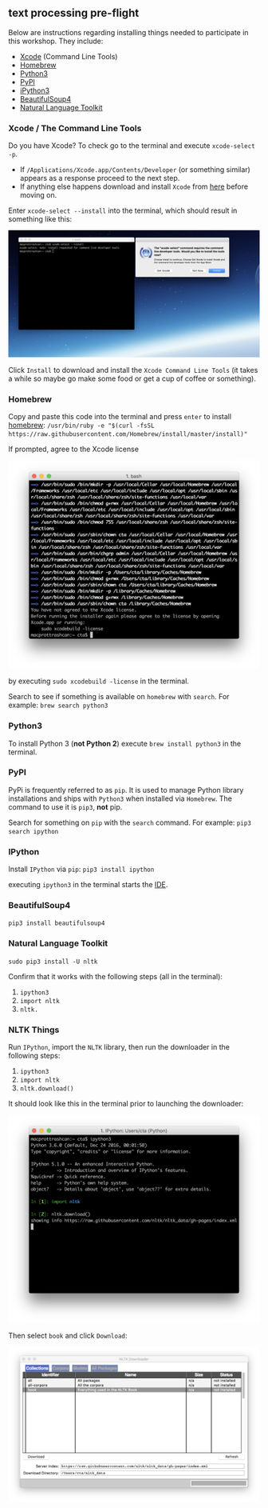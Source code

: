 ## text processing pre-flight

Below are instructions regarding installing things needed to participate in this workshop. They include:

* [Xcode](https://developer.apple.com/xcode/) (Command Line Tools)
* [Homebrew](http://brew.sh/)
* [Python3](https://www.python.org/)
* [PyPI](https://pypi.python.org/pypi)
* [iPython3](https://ipython.org/install.html)
* [BeautifulSoup4](https://www.crummy.com/software/BeautifulSoup/)
* [Natural Language Toolkit](http://www.nltk.org/)


### Xcode / The Command Line Tools

Do you have Xcode? To check go to the terminal and execute `xcode-select -p`.

* If `/Applications/Xcode.app/Contents/Developer` (or something similar) appears as a response proceed to the next step.
* If anything else happens download and install `Xcode` from [here](https://itunes.apple.com/us/app/xcode/id497799835?mt=12) before moving on.

Enter `xcode-select --install` into the terminal, which should result in something like this:

![](imgs/xcode-select_install_cmnd_line_tools.png)

Click `Install` to download and install the `Xcode Command Line Tools` (it takes a while so maybe go make some food or get a cup of coffee or something).


### Homebrew

Copy and paste this code into the terminal and press `enter` to install [homebrew](http://brew.sh/):  `/usr/bin/ruby -e "$(curl -fsSL https://raw.githubusercontent.com/Homebrew/install/master/install)"`

If prompted, agree to the Xcode license

![](imgs/agree_to_xcode_license.png)

by executing `sudo xcodebuild -license` in the terminal.

Search to see if something is available on `homebrew` with `search`. For example:  `brew search python3`


### Python3

To install Python 3 (**not Python 2**) execute `brew install python3` in the terminal.


### PyPI

PyPi is frequently referred to as `pip`. It is used to manage Python library installations and ships with `Python3` when installed via `Homebrew`. The command to use it is `pip3`, **not** pip.

Search for something on `pip` with the `search` command. For example: `pip3 search ipython`


### IPython

Install `IPython` via `pip`: `pip3 install ipython`

executing `ipython3` in the terminal starts the [IDE](https://en.wikipedia.org/wiki/Integrated_development_environment).


### BeautifulSoup4

`pip3 install beautifulsoup4`


### Natural Language Toolkit

`sudo pip3 install -U nltk`

Confirm that it works with the following steps (all in the terminal):

1. `ipython3`
2. `import nltk`
3. `nltk.` <and then hit the TAB key>


### NLTK Things

Run `IPython`, import the `NLTK` library, then run the downloader in the following steps:

1. `ipython3`
2. `import nltk`
3. `nltk.download()`

It should look like this in the terminal prior to launching the downloader:

![](/imgs/nltk_download.png)

Then select `book` and click `Download`:

![](/imgs/nltk_downloader_book.png)
